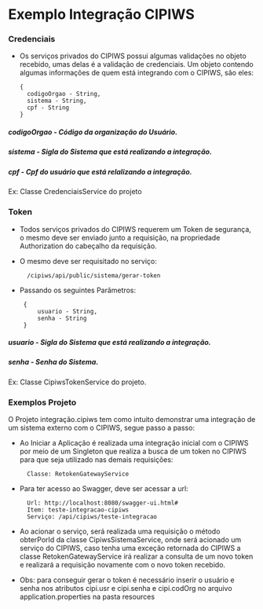 # Exemplo Integração CIPIWS

### Credenciais

* Os serviços privados do CIPIWS possui algumas validações no objeto recebido, umas delas é a validação de credenciais.
Um objeto contendo algumas informações de quem está integrando com o CIPIWS, são eles:
    
      {
        codigoOrgao - String,
        sistema - String,
        cpf - String
      }

##### codigoOrgao - Código da organização do Usuário.
##### sistema - Sigla do Sistema que está realizando a integração.
##### cpf - Cpf do usuário que está relalizando a integração.

Ex: Classe CredenciaisService do projeto

### Token

* Todos serviços privados do CIPIWS requerem um Token de segurança, o mesmo deve ser enviado junto a requisição,
 na propriedade Authorization do cabeçalho da requisição.

* O mesmo deve ser requisitado no serviço:

        /cipiws/api/public/sistema/gerar-token
        
 * Passando os seguintes Parâmetros:
 
        {
            usuario - String,
            senha - String
        } 
        
##### usuario - Sigla do Sistema que está realizando a integração.
##### senha - Senha do Sistema.

Ex: Classe CipiwsTokenService do projeto.


### Exemplos Projeto

O Projeto integração.cipiws tem como intuito demonstrar uma integração de um sistema externo com o CIPIWS, segue passo a passo:

* Ao Iniciar a Aplicação é realizada uma integração inicial com o CIPIWS por meio de um Singleton 
que realiza a busca de um token no CIPIWS para que seja utilizado nas demais requisições:

        Classe: RetokenGatewayService
 
* Para ter acesso ao Swagger, deve ser acessar a url:

        Url: http://localhost:8080/swagger-ui.html#
        Item: teste-integracao-cipiws
        Serviço: /api/cipiws/teste-integracao

* Ao acionar o serviço, será realizada uma requisição o método obterPorId da classe CipiwsSistemaService, 
onde será acionado um serviço do CIPIWS, caso tenha uma exceção retornada do CIPIWS a classe RetokenGatewayService irá 
realizar a consulta de um novo token e realizará a requisição novamente com o novo token recebido.

 
 
 * Obs: para conseguir gerar o token é necessário inserir o usuário e senha nos atributos cipi.usr e cipi.senha e cipi.codOrg 
 no arquivo application.properties na pasta resources